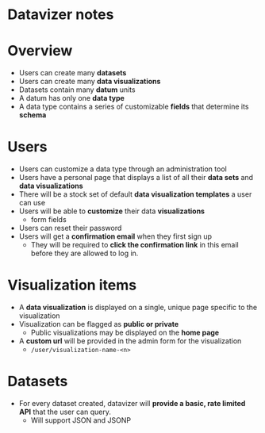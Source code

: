 # Datavizer notes

# Overview

* Users can create many **datasets**
* Users can create many **data visualizations**
* Datasets contain many **datum** units
* A datum has only one **data type**
* A data type contains a series of customizable **fields** that determine its **schema**


# Users

* Users can customize a data type through an administration tool
* Users have a personal page that displays a list of all their **data sets** and **data visualizations**
* There will be a stock set of default **data visualization templates** a user can use
* Users will be able to **customize** their data **visualizations**
    * form fields
* Users can reset their password
* Users will get a **confirmation email** when they first sign up
    * They will be required to **click the confirmation link** in this email before they are allowed to log in.


# Visualization items

* A **data visualization** is displayed on a single, unique page specific to the visualization
* Visualization can be flagged as **public or private**
    * Public visualizations may be displayed on the **home page**
* A **custom url** will be provided in the admin form for the visualization
    * `/user/visualization-name-<n>`


# Datasets

* For every dataset created, datavizer will **provide a basic, rate limited API** that the user can query.
    * Will support JSON and JSONP
